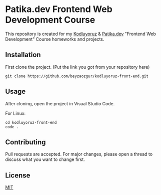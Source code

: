 # Patika.dev Frontend Web Development Course
This repository is created for my [Kodluyoruz](https://www.kodluyoruz.org/) & [Patika.dev](https://www.patika.dev/) "Frontend Web Development" Course homeworks and projects.

## Installation
First clone the project. (Put the link you got from your repository here)
```
git clone https://github.com/beyzaozgur/kodluyoruz-front-end.git
```

## Usage
After cloning, open the project in Visual Studio Code.

For Linux:

```
cd kodluyoruz-front-end 
code .
```

## Contributing
Pull requests are accepted. For major changes, please open a thread to discuss what you want to change first.

## License
[MIT](https://choosealicense.com/licenses/mit/)